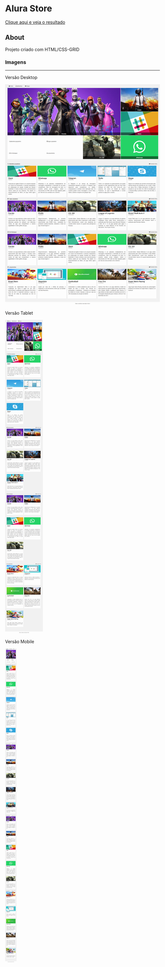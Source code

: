 # Alura Store

[Clique aqui e veja o resultado](https://alura-store-grid.vercel.app/)

## About <a name = "about"></a>

Projeto criado com HTML/CSS-GRID

### Imagens

---

Versão Desktop

![Desktop](/assets/img/prints/alura-store-desktop.png)

Versão Tablet

![Tablet](/assets/img/prints/alura-store-tablet.png)

Versão Mobile

![Mobile](assets/img/prints/alura-store-mobile.png)
